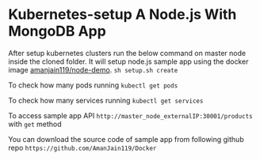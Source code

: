 # Kubernetes-setup A Node.js With MongoDB App

After setup kubernetes clusters run the below command on master node inside the cloned folder. It will setup node.js sample app using the docker image [amanjain119/node-demo](https://cloud.docker.com/repository/docker/amanjain119/node-demo).
`sh setup.sh create`

To check how many pods running 
`kubectl get pods`

To check how many services running
`kubectl get services`

To access sample app API
`http://master_node_externalIP:30001/products` with `get` method

You can download the source code of sample app from following github repo
`https://github.com/AmanJain119/Docker`